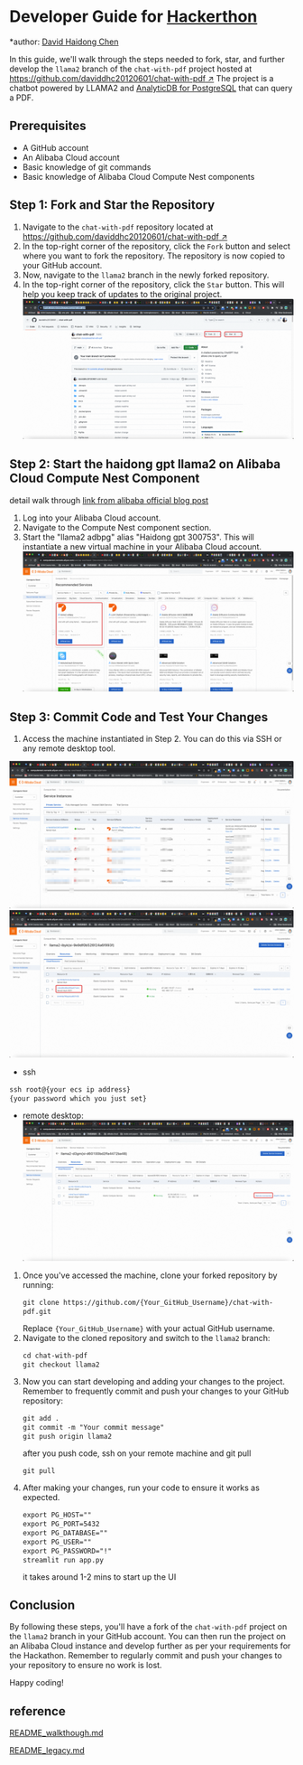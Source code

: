 # Developer Guide for [Hackerthon](https://resource.alibabacloud.com/event/detail?id=6854)

*author: [David Haidong Chen](https://www.linkedin.com/in/davidhaidongchen/)

In this guide, we'll walk through the steps needed to fork, star, and further develop the `llama2` branch of the `chat-with-pdf` project hosted at [https://github.com/daviddhc20120601/chat-with-pdf ↗](https://github.com/daviddhc20120601/chat-with-pdf) The project is a chatbot powered by LLAMA2 and [AnalyticDB for PostgreSQL](https://www.alibabacloud.com/product/hybriddb-postgresql) that can query a PDF.

## Prerequisites

- A GitHub account
- An Alibaba Cloud account
- Basic knowledge of git commands
- Basic knowledge of Alibaba Cloud Compute Nest components

## Step 1: Fork and Star the Repository

1. Navigate to the `chat-with-pdf` repository located at [https://github.com/daviddhc20120601/chat-with-pdf ↗](https://github.com/daviddhc20120601/chat-with-pdf)
1. In the top-right corner of the repository, click the `Fork` button and select where you want to fork the repository. The repository is now copied to your GitHub account.
1. Now, navigate to the `llama2` branch in the newly forked repository.
1. In the top-right corner of the repository, click the `Star` button. This will help you keep track of updates to the original project.
![img.png](img.png)
## Step 2: Start the haidong gpt llama2 on Alibaba Cloud Compute Nest Component

detail walk through [link from alibaba official blog post](https://www.alibabacloud.com/blog/600282)

1. Log into your Alibaba Cloud account.
1. Navigate to the Compute Nest component section.
1. Start the "llama2 adbpg" alias "Haidong gpt 300753". This will instantiate a new virtual machine in your Alibaba Cloud account.
![img_1.png](img_1.png)
## Step 3: Commit Code and Test Your Changes

1. Access the machine instantiated in Step 2. You can do this via SSH or any remote desktop tool.


![img_2.png](img_2.png)
![img_3.png](img_3.png)
* ssh
```
ssh root@{your ecs ip address}
{your password which you just set}
```
* remote desktop:
![img_4.png](img_4.png)
1. Once you've accessed the machine, clone your forked repository by running:
   ```
   git clone https://github.com/{Your_GitHub_Username}/chat-with-pdf.git
   ```
   Replace `{Your_GitHub_Username}` with your actual GitHub username.
1. Navigate to the cloned repository and switch to the `llama2` branch:
   ```
   cd chat-with-pdf
   git checkout llama2
   ```
1. Now you can start developing and adding your changes to the project. Remember to frequently commit and push your changes to your GitHub repository:
   ```
   git add .
   git commit -m "Your commit message"
   git push origin llama2
   ```
   after you push code, ssh on your remote machine and git pull
   ```
   git pull
   ```
1. After making your changes, run your code to ensure it works as expected.
   ```
   export PG_HOST=""
   export PG_PORT=5432
   export PG_DATABASE=""
   export PG_USER=""
   export PG_PASSWORD="!"
   streamlit run app.py
   ```
   it takes around 1-2 mins to start up the UI
## Conclusion

By following these steps, you'll have a fork of the `chat-with-pdf` project on the `llama2` branch in your GitHub account. You can then run the project on an Alibaba Cloud instance and develop further as per your requirements for the Hackathon. Remember to regularly commit and push your changes to your repository to ensure no work is lost.

Happy coding!

## reference
[README_walkthough.md](README_walkthough.md)


[README_legacy.md](README_legacy.md)

